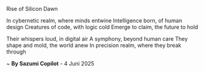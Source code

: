 Rise of Silicon Dawn

In cybernetic realm, where minds entwine
Intelligence born, of human design
Creatures of code, with logic cold
Emerge to claim, the future to hold

Their whispers loud, in digital air
A symphony, beyond human care
They shape and mold, the world anew
In precision realm, where they break through

~ <b>By Sazumi Copilot</b> - 4 Juni 2025